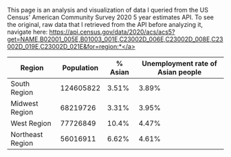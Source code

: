 This page is an analysis and visualization of data I queried from the US Census' American Community Survey 2020 5 year estimates API. To see the original, raw data that I retrieved from the API before analyzing it, navigate here: <a href="https://api.census.gov/data/2020/acs/acs5?get=NAME,B02001_005E,B01003_001E,C23002D_006E,C23002D_008E,C23002D_019E,C23002D_021E&for=region:*">https://api.census.gov/data/2020/acs/acs5?get=NAME,B02001_005E,B01003_001E,C23002D_006E,C23002D_008E,C23002D_019E,C23002D_021E&for=region:*</a>

|Region|Population|% Asian|Unemployment rate of Asian people|
|---|---|---|---|
|South Region|124605822|3.51%|3.89%|
|Midwest Region|68219726|3.31%|3.95%|
|West Region|77726849|10.4%|4.47%|
|Northeast Region|56016911|6.62%|4.61%|
